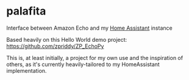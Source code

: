 # palafita
Interface between Amazon Echo and my [Home Assistant](https://github.com/balloob/home-assistant) instance

Based heavily on this Hello World demo project: https://github.com/zpriddy/ZP_EchoPy

This is, at least initially, a project for my own use and the inspiration of others, as it's currently heavily-tailored to my HomeAssistant implementation.
